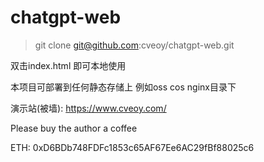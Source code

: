 # chatgpt-web



>git clone git@github.com:cveoy/chatgpt-web.git



双击index.html 即可本地使用



本项目可部署到任何静态存储上 例如oss cos nginx目录下

演示站(被墙): https://www.cveoy.com/ 

Please buy the author a coffee

ETH: 0xD6BDb748FDFc1853c65AF67Ee6AC29fBf88025c6
